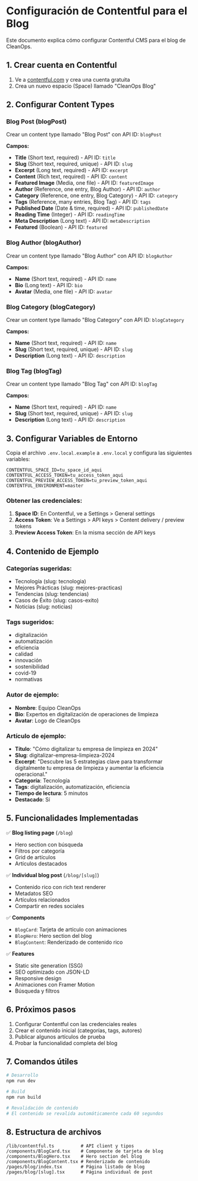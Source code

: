 # Configuración de Contentful para el Blog

Este documento explica cómo configurar Contentful CMS para el blog de CleanOps.

## 1. Crear cuenta en Contentful

1. Ve a [contentful.com](https://www.contentful.com/) y crea una cuenta gratuita
2. Crea un nuevo espacio (Space) llamado "CleanOps Blog"

## 2. Configurar Content Types

### Blog Post (blogPost)
Crear un content type llamado "Blog Post" con API ID: `blogPost`

**Campos:**
- **Title** (Short text, required) - API ID: `title`
- **Slug** (Short text, required, unique) - API ID: `slug`
- **Excerpt** (Long text, required) - API ID: `excerpt`
- **Content** (Rich text, required) - API ID: `content`
- **Featured Image** (Media, one file) - API ID: `featuredImage`
- **Author** (Reference, one entry, Blog Author) - API ID: `author`
- **Category** (Reference, one entry, Blog Category) - API ID: `category`
- **Tags** (Reference, many entries, Blog Tag) - API ID: `tags`
- **Published Date** (Date & time, required) - API ID: `publishedDate`
- **Reading Time** (Integer) - API ID: `readingTime`
- **Meta Description** (Long text) - API ID: `metaDescription`
- **Featured** (Boolean) - API ID: `featured`

### Blog Author (blogAuthor)
Crear un content type llamado "Blog Author" con API ID: `blogAuthor`

**Campos:**
- **Name** (Short text, required) - API ID: `name`
- **Bio** (Long text) - API ID: `bio`
- **Avatar** (Media, one file) - API ID: `avatar`

### Blog Category (blogCategory)
Crear un content type llamado "Blog Category" con API ID: `blogCategory`

**Campos:**
- **Name** (Short text, required) - API ID: `name`
- **Slug** (Short text, required, unique) - API ID: `slug`
- **Description** (Long text) - API ID: `description`

### Blog Tag (blogTag)
Crear un content type llamado "Blog Tag" con API ID: `blogTag`

**Campos:**
- **Name** (Short text, required) - API ID: `name`
- **Slug** (Short text, required, unique) - API ID: `slug`
- **Description** (Long text) - API ID: `description`

## 3. Configurar Variables de Entorno

Copia el archivo `.env.local.example` a `.env.local` y configura las siguientes variables:

```env
CONTENTFUL_SPACE_ID=tu_space_id_aqui
CONTENTFUL_ACCESS_TOKEN=tu_access_token_aqui
CONTENTFUL_PREVIEW_ACCESS_TOKEN=tu_preview_token_aqui
CONTENTFUL_ENVIRONMENT=master
```

### Obtener las credenciales:

1. **Space ID**: En Contentful, ve a Settings > General settings
2. **Access Token**: Ve a Settings > API keys > Content delivery / preview tokens
3. **Preview Access Token**: En la misma sección de API keys

## 4. Contenido de Ejemplo

### Categorías sugeridas:
- Tecnología (slug: tecnologia)
- Mejores Prácticas (slug: mejores-practicas)
- Tendencias (slug: tendencias)
- Casos de Éxito (slug: casos-exito)
- Noticias (slug: noticias)

### Tags sugeridos:
- digitalización
- automatización
- eficiencia
- calidad
- innovación
- sostenibilidad
- covid-19
- normativas

### Autor de ejemplo:
- **Nombre**: Equipo CleanOps
- **Bio**: Expertos en digitalización de operaciones de limpieza
- **Avatar**: Logo de CleanOps

### Artículo de ejemplo:
- **Título**: "Cómo digitalizar tu empresa de limpieza en 2024"
- **Slug**: digitalizar-empresa-limpieza-2024
- **Excerpt**: "Descubre las 5 estrategias clave para transformar digitalmente tu empresa de limpieza y aumentar la eficiencia operacional."
- **Categoría**: Tecnología
- **Tags**: digitalización, automatización, eficiencia
- **Tiempo de lectura**: 5 minutos
- **Destacado**: Sí

## 5. Funcionalidades Implementadas

✅ **Blog listing page** (`/blog`)
- Hero section con búsqueda
- Filtros por categoría
- Grid de artículos
- Artículos destacados

✅ **Individual blog post** (`/blog/[slug]`)
- Contenido rico con rich text renderer
- Metadatos SEO
- Artículos relacionados
- Compartir en redes sociales

✅ **Components**
- `BlogCard`: Tarjeta de artículo con animaciones
- `BlogHero`: Hero section del blog
- `BlogContent`: Renderizado de contenido rico

✅ **Features**
- Static site generation (SSG)
- SEO optimizado con JSON-LD
- Responsive design
- Animaciones con Framer Motion
- Búsqueda y filtros

## 6. Próximos pasos

1. Configurar Contentful con las credenciales reales
2. Crear el contenido inicial (categorías, tags, autores)
3. Publicar algunos artículos de prueba
4. Probar la funcionalidad completa del blog

## 7. Comandos útiles

```bash
# Desarrollo
npm run dev

# Build
npm run build

# Revalidación de contenido
# El contenido se revalida automáticamente cada 60 segundos
```

## 8. Estructura de archivos

```
/lib/contentful.ts          # API client y tipos
/components/BlogCard.tsx    # Componente de tarjeta de blog
/components/BlogHero.tsx    # Hero section del blog
/components/BlogContent.tsx # Renderizado de contenido
/pages/blog/index.tsx       # Página listado de blog
/pages/blog/[slug].tsx      # Página individual de post
```
